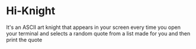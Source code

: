 # Hi-Knight
It's an ASCII art knight that appears in your screen every time you open your terminal and selects a random quote from a list made for you and then print the quote

